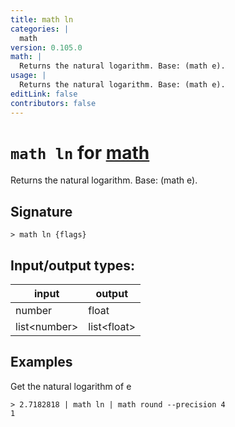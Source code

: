 ```yaml
---
title: math ln
categories: |
  math
version: 0.105.0
math: |
  Returns the natural logarithm. Base: (math e).
usage: |
  Returns the natural logarithm. Base: (math e).
editLink: false
contributors: false
---
```

<!-- This file is automatically generated. Please edit the command in https://github.com/nushell/nushell instead. -->

# `math ln` for [math](/commands/categories/math.md)

<div class='command-title'>Returns the natural logarithm. Base: (math e).</div>

## Signature

```> math ln {flags} ```


## Input/output types:

| input        | output      |
| ------------ | ----------- |
| number       | float       |
| list&lt;number&gt; | list&lt;float&gt; |
## Examples

Get the natural logarithm of e
```nu
> 2.7182818 | math ln | math round --precision 4
1
```
